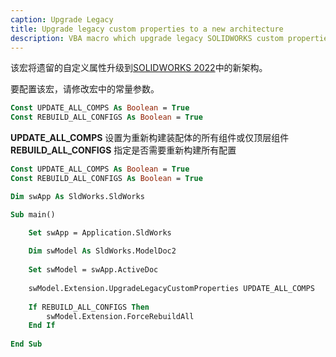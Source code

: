 ```yaml
---
caption: Upgrade Legacy
title: Upgrade legacy custom properties to a new architecture
description: VBA macro which upgrade legacy SOLIDWORKS custom properties to a new architecture in SOLIDWORKS 2022
---
```

该宏将遗留的自定义属性升级到[SOLIDWORKS 2022](https://help.solidworks.com/2022/english/solidworks/sldworks/c_custom_properties_architecture.htm)中的新架构。

要配置该宏，请修改宏中的常量参数。

~~~ vb
Const UPDATE_ALL_COMPS As Boolean = True
Const REBUILD_ALL_CONFIGS As Boolean = True
~~~

**UPDATE_ALL_COMPS** 设置为重新构建装配体的所有组件或仅顶层组件
**REBUILD_ALL_CONFIGS** 指定是否需要重新构建所有配置

~~~ vb
Const UPDATE_ALL_COMPS As Boolean = True
Const REBUILD_ALL_CONFIGS As Boolean = True

Dim swApp As SldWorks.SldWorks

Sub main()

    Set swApp = Application.SldWorks
    
    Dim swModel As SldWorks.ModelDoc2
    
    Set swModel = swApp.ActiveDoc
    
    swModel.Extension.UpgradeLegacyCustomProperties UPDATE_ALL_COMPS
    
    If REBUILD_ALL_CONFIGS Then
        swModel.Extension.ForceRebuildAll
    End If
    
End Sub
~~~

